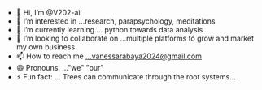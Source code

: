 - 👋 Hi, I’m @V202-ai
- 👀 I’m interested in ...research, parapsychology, meditations
- 🌱 I’m currently learning ... python towards data analysis
- 💞️ I’m looking to collaborate on ...multiple platforms to grow and market my own business
- 📫 How to reach me ...vanessarabaya2024@gmail.com
- 😄 Pronouns: ..."we" "our"
- ⚡ Fun fact: ... Trees can communicate through the root systems...

<!---
V202-ai/V202-ai is a ✨ special ✨ repository because its `README.md` (this file) appears on your GitHub profile.
You can click the Preview link to take a look at your changes.
--->
